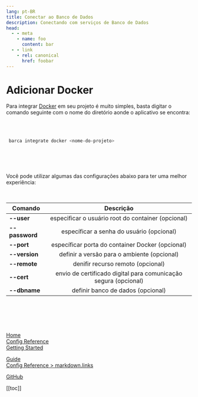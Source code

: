 ```yaml
---
lang: pt-BR
title: Conectar ao Banco de Dados
description: Conectando com serviços de Banco de Dados
head:
  - - meta
    - name: foo
      content: bar
  - - link
    - rel: canonical
      href: foobar
---
```



# Adicionar Docker

Para integrar [Docker](https://github.com/project-barca) em seu projeto é muito simples, basta digitar o comando seguinte com o nome do diretório aonde o aplicativo se encontra:

<br/>
<br/>

```sh
 barca integrate docker <nome-do-projeto>
```

<br/>
<br/>
<br/>

Você pode utilizar algumas das configurações abaixo para ter uma melhor experiência:

<br/>

| Comando        | Descrição                                          |
| ------------- |:---------------------------------------------------:|
| **--user**      |especificar o usuário root do container (opcional) |
| **--password**      |específicar a senha do usuário (opcional)|
| **--port** |específicar porta do container Docker (opcional)|
| **--version**      |definir a versão para o ambiente (opcional) |
| **--remote**      |denifir recurso remoto (opcional) |
| **--cert**      |envio de certificado digital para comunicação segura (opcional) |
| **--dbname** |definir banco de dados (opcional)|


<br>
<br>


<br>
<br>






<!-- relative path -->
[Home](../README.md)  
[Config Reference](../reference/config.md)  
[Getting Started](./getting-started.md)  
<!-- absolute path -->
[Guide](/guide/README.md)  
[Config Reference > markdown.links](/reference/config.md#links)  
<!-- URL -->
[GitHub](https://github.com)  



[[toc]]